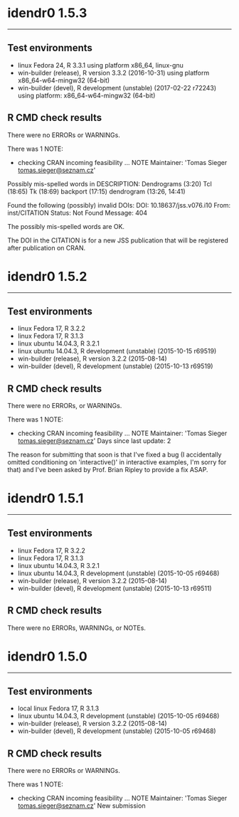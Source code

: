 # idendr0 1.5.3
-----------------------------------------------------------------------
## Test environments
* linux Fedora 24, R 3.3.1 using platform x86_64, linux-gnu
* win-builder (release), R version 3.3.2 (2016-10-31) using platform x86_64-w64-mingw32 (64-bit)
* win-builder (devel), R development (unstable) (2017-02-22 r72243) using platform: x86_64-w64-mingw32 (64-bit)

## R CMD check results
There were no ERRORs or WARNINGs.

There was 1 NOTE:

* checking CRAN incoming feasibility ... NOTE
Maintainer: 'Tomas Sieger <tomas.sieger@seznam.cz>'

Possibly mis-spelled words in DESCRIPTION:
  Dendrograms (3:20)
  Tcl (18:65)
  Tk (18:69)
  backport (17:15)
  dendrogram (13:26, 14:41)

Found the following (possibly) invalid DOIs:
  DOI: 10.18637/jss.v076.i10
    From: inst/CITATION
    Status: Not Found
    Message: 404
    
The possibly mis-spelled words are OK.

The DOI in the CITATION is for a new JSS publication that will be registered after publication on CRAN.


# idendr0 1.5.2
-----------------------------------------------------------------------
## Test environments
* linux Fedora 17, R 3.2.2
* linux Fedora 17, R 3.1.3
* linux ubuntu 14.04.3, R 3.2.1
* linux ubuntu 14.04.3, R development (unstable) (2015-10-15 r69519)
* win-builder (release), R version 3.2.2 (2015-08-14)
* win-builder (devel), R development (unstable) (2015-10-13 r69519)

## R CMD check results
There were no ERRORs, or WARNINGs. 

There was 1 NOTE:

* checking CRAN incoming feasibility ... NOTE
  Maintainer: 'Tomas Sieger <tomas.sieger@seznam.cz>'
  Days since last update: 2

The reason for submitting that soon is that I've fixed a bug (I
accidentally omitted conditioning on 'interactive()' in interactive
examples, I'm sorry for that) and I've been asked by Prof. Brian Ripley
to provide a fix ASAP. 


# idendr0 1.5.1
-----------------------------------------------------------------------
## Test environments
* linux Fedora 17, R 3.2.2
* linux Fedora 17, R 3.1.3
* linux ubuntu 14.04.3, R 3.2.1
* linux ubuntu 14.04.3, R development (unstable) (2015-10-05 r69468)
* win-builder (release), R version 3.2.2 (2015-08-14)
* win-builder (devel), R development (unstable) (2015-10-13 r69511)

## R CMD check results
There were no ERRORs, WARNINGs, or NOTEs. 


# idendr0 1.5.0
-----------------------------------------------------------------------
## Test environments
* local linux Fedora 17, R 3.1.3
* linux ubuntu 14.04.3, R development (unstable) (2015-10-05 r69468)
* win-builder (release), R version 3.2.2 (2015-08-14)
* win-builder (devel), R development (unstable) (2015-10-05 r69468)

## R CMD check results
There were no ERRORs or WARNINGs. 

There was 1 NOTE:

* checking CRAN incoming feasibility ... NOTE
Maintainer: 'Tomas Sieger <tomas.sieger@seznam.cz>'
New submission
